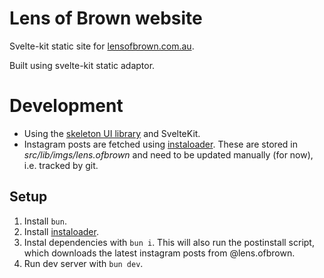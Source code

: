 # Lens of Brown website

Svelte-kit static site for [lensofbrown.com.au](https://www.lensofbrown.com.au).

Built using svelte-kit static adaptor.

# Development

- Using the [skeleton UI library](https://www.skeleton.dev) and SvelteKit.
- Instagram posts are fetched using [instaloader](https://instaloader.github.io/). These are stored in _src/lib/imgs/lens.ofbrown_ and need to be updated manually (for now), i.e. tracked by git.

## Setup

1. Install `bun`.
2. Install [instaloader](https://instaloader.github.io/installation.html#install).
3. Instal dependencies with `bun i`. This will also run the postinstall script, which downloads the latest instagram posts from @lens.ofbrown.
4. Run dev server with `bun dev`.
